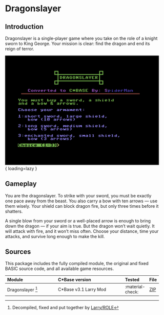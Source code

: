 <style>
    table th:first-of-type {
        width: 40%;
    }
    table th:nth-of-type(2) {
        width: 100%;
    }
    table th:nth-of-type(3) {
        width: 100%;
    }
    table th:nth-of-type(4) {
        width: 100%;
    }
</style>

# Dragonslayer

## Introduction
Dragonslayer is a single-player game where you take on the role of a knight sworn to King George. Your mission is clear: find the dragon and end its reign of terror.

![opening screen](/assets/images/cbase-games/dragonslayer/opening-screen.png){ loading=lazy }

## Gameplay
You are the dragonslayer. To strike with your sword, you must be exactly one pace away from the beast. You also carry a bow with ten arrows — use them wisely. Your shield can block dragon fire, but only three times before it shatters.

A single blow from your sword or a well-placed arrow is enough to bring down the dragon — if your aim is true. But the dragon won’t wait quietly. It will attack with fire, and it won’t miss often. Choose your distance, time your attacks, and survive long enough to make the kill.

## Sources
This package includes the fully compiled module, the original and fixed BASIC source code, and all available game resources.

| Module            | C\*Base version        | Tested           | File                            |
| :---------------- | :--------------------- | :--------------- | ------------------------------- |
| Dragonslayer [^1] | C\*Base v3.1 Larry Mod | :material-check: | [ZIP](sources/dragonslayer.zip) |

[^1]: Decompiled, fixed and put together by [Larry/ROLE](https://csdb.dk/scener/?id=7207)